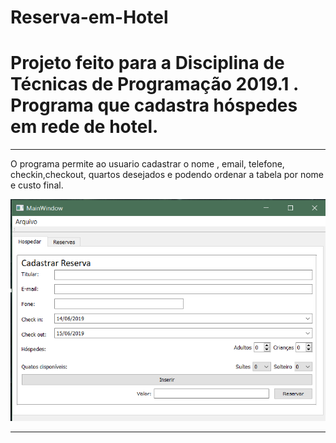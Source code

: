 # Reserva-em-Hotel
# Projeto feito para a Disciplina de Técnicas de Programação 2019.1 . Programa que cadastra hóspedes em rede de hotel.

---------------------------------------------------------------------------------------------------------------------------------------
O programa permite ao usuario cadastrar o nome , email, telefone, checkin,checkout, quartos desejados e podendo ordenar a tabela por nome e custo final.

![](fotos/1.png)

---------------------------------------------------------------------------------------------------------------------------------------
